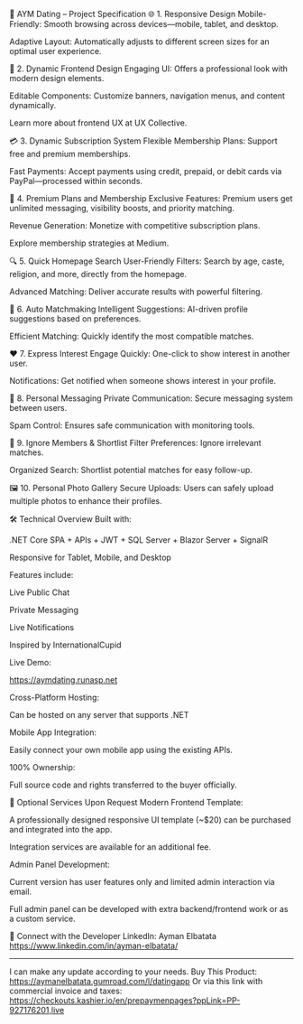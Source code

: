 
💖 AYM Dating – Project Specification
🌐 1. Responsive Design
Mobile-Friendly: Smooth browsing across devices—mobile, tablet, and desktop.

Adaptive Layout: Automatically adjusts to different screen sizes for an optimal user experience.

🎨 2. Dynamic Frontend Design
Engaging UI: Offers a professional look with modern design elements.

Editable Components: Customize banners, navigation menus, and content dynamically.

Learn more about frontend UX at UX Collective.

💳 3. Dynamic Subscription System
Flexible Membership Plans: Support free and premium memberships.

Fast Payments: Accept payments using credit, prepaid, or debit cards via PayPal—processed within seconds.

💎 4. Premium Plans and Membership
Exclusive Features: Premium users get unlimited messaging, visibility boosts, and priority matching.

Revenue Generation: Monetize with competitive subscription plans.

Explore membership strategies at Medium.

🔍 5. Quick Homepage Search
User-Friendly Filters: Search by age, caste, religion, and more, directly from the homepage.

Advanced Matching: Deliver accurate results with powerful filtering.

🤖 6. Auto Matchmaking
Intelligent Suggestions: AI-driven profile suggestions based on preferences.

Efficient Matching: Quickly identify the most compatible matches.

❤️ 7. Express Interest
Engage Quickly: One-click to show interest in another user.

Notifications: Get notified when someone shows interest in your profile.

💬 8. Personal Messaging
Private Communication: Secure messaging system between users.

Spam Control: Ensures safe communication with monitoring tools.

🧾 9. Ignore Members & Shortlist
Filter Preferences: Ignore irrelevant matches.

Organized Search: Shortlist potential matches for easy follow-up.

🖼️ 10. Personal Photo Gallery
Secure Uploads: Users can safely upload multiple photos to enhance their profiles.

🛠️ Technical Overview
Built with:

.NET Core SPA + APIs + JWT + SQL Server + Blazor Server + SignalR

Responsive for Tablet, Mobile, and Desktop

Features include:

Live Public Chat

Private Messaging

Live Notifications

Inspired by InternationalCupid


Live Demo:

https://aymdating.runasp.net

Cross-Platform Hosting:

Can be hosted on any server that supports .NET

Mobile App Integration:

Easily connect your own mobile app using the existing APIs.

100% Ownership:

Full source code and rights transferred to the buyer officially.

💼 Optional Services Upon Request
Modern Frontend Template:

A professionally designed responsive UI template (~$20) can be purchased and integrated into the app.

Integration services are available for an additional fee.

Admin Panel Development:

Current version has user features only and limited admin interaction via email.

Full admin panel can be developed with extra backend/frontend work or as a custom service.

📇 Connect with the Developer
LinkedIn: Ayman Elbatata
https://www.linkedin.com/in/ayman-elbatata/

------
I can make any update according to your needs.
Buy This Product: https://aymanelbatata.gumroad.com/l/datingapp
Or via this link with commercial invoice and taxes: https://checkouts.kashier.io/en/prepaymenpages?ppLink=PP-927176201,live 